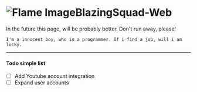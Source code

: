# ![Flame Image](http://speak24.pl/images/flame-icon.png)BlazingSquad-Web

In the future this page, will be probably better.
Don't run away, please!
```text
I'm a innocent boy, who is a programmer. If i find a job, will i am lucky.
```
___

#### Todo simple list
- [ ] Add Youtube account integration
- [ ] Expand user accounts
